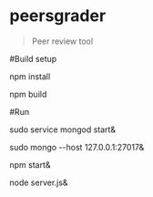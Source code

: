 # peersgrader

> Peer review tool

#Build setup

npm install

npm build 

#Run 

sudo service mongod start&

sudo mongo --host 127.0.0.1:27017&

npm start&

node server.js&
